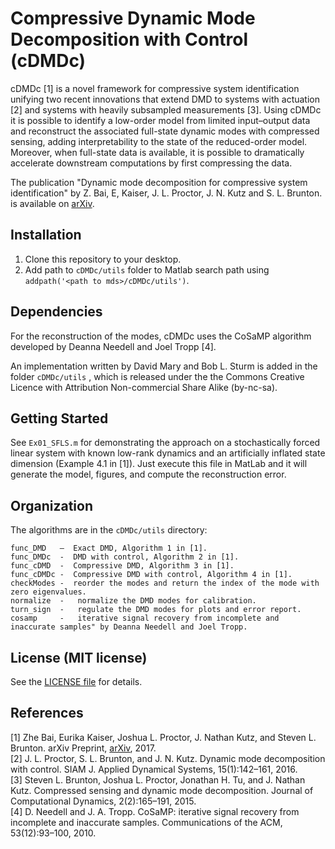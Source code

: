 # Compressive Dynamic Mode Decomposition with Control (cDMDc)
cDMDc [1] is a novel framework for compressive system identification unifying two recent innovations that extend DMD to systems with actuation [2] and systems with heavily subsampled measurements [3]. Using cDMDc it is possible to identify a low-order model from limited input–output data and reconstruct the associated full-state dynamic modes with compressed sensing, adding interpretability to the state of the reduced-order model. Moreover, when full-state data is available, it is possible to dramatically accelerate downstream computations by first compressing the data. 

The publication "Dynamic mode decomposition for compressive system identification"
by Z. Bai, E, Kaiser, J. L. Proctor, J. N. Kutz and S. L. Brunton. is available on [arXiv](https://arxiv.org/abs/1710.07737).

## Installation

1. Clone this repository to your desktop.
2. Add path to `cDMDc/utils` folder to Matlab search path using `addpath('<path to mds>/cDMDc/utils')`.

## Dependencies
For the reconstruction of the modes, cDMDc uses the CoSaMP algorithm developed by Deanna Needell and Joel Tropp [4].

An implementation written by David Mary and Bob L. Sturm is added in the folder `cDMDc/utils` , which is released under the the Commons Creative Licence with Attribution Non-commercial Share Alike (by-nc-sa).


## Getting Started

See `Ex01_SFLS.m` for demonstrating the approach on a stochastically forced linear system with known low-rank dynamics and an artificially inflated state dimension (Example 4.1 in [1]). Just execute this file in MatLab and it will generate the model, figures, and compute the reconstruction error.

## Organization

The algorithms are in the `cDMDc/utils` directory:
	
	func_DMD   —  Exact DMD, Algorithm 1 in [1].
	func_DMDc  -  DMD with control, Algorithm 2 in [1].
	func_cDMD  -  Compressive DMD, Algorithm 3 in [1].	
	func_cDMDc -  Compressive DMD with control, Algorithm 4 in [1].
	checkModes -  reorder the modes and return the index of the mode with zero eigenvalues.
	normalize  -   normalize the DMD modes for calibration.
	turn_sign  -   regulate the DMD modes for plots and error report.
	cosamp 	   -   iterative signal recovery from incomplete and inaccurate samples" by Deanna Needell and Joel Tropp.
    
## License (MIT license)

See the [LICENSE file](LICENSE) for details.

## References

[1] Zhe Bai, Eurika Kaiser, Joshua L. Proctor, J. Nathan Kutz, and Steven L. Brunton. arXiv Preprint, [arXiv](https://arxiv.org/abs/1710.07737), 2017.<br />
[2] J. L. Proctor, S. L. Brunton, and J. N. Kutz. Dynamic mode decomposition with control. SIAM J. Applied Dynamical Systems, 15(1):142–161, 2016.<br />
[3] Steven L. Brunton, Joshua L. Proctor, Jonathan H. Tu, and J. Nathan Kutz. Compressed sensing and dynamic mode decomposition. Journal of Computational Dynamics, 2(2):165–191, 2015.<br />
[4] D. Needell and J. A. Tropp. CoSaMP: iterative signal recovery from incomplete and inaccurate samples. Communications of the ACM, 53(12):93–100, 2010.
